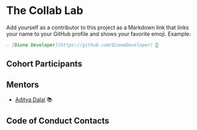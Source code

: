 # The Collab Lab

Add yourself as a contributor to this project as a Markdown link that links your name to your GitHub profile and shows your favorite emoji. Example:

```markdown
- [Dione Developer](https://github.com/DioneDeveloper) 💅
```

## Cohort Participants

## Mentors

- [Aditya Dalal](https://github.com/adidalal) 📚

## Code of Conduct Contacts
